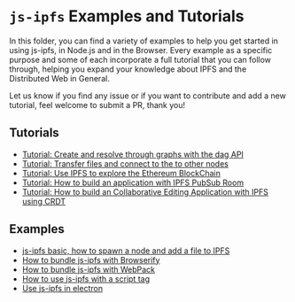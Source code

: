 # `js-ipfs` Examples and Tutorials

In this folder, you can find a variety of examples to help you get started in using js-ipfs, in Node.js and in the Browser. Every example as a specific purpose and some of each incorporate a full tutorial that you can follow through, helping you expand your knowledge about IPFS and the Distributed Web in General.

Let us know if you find any issue or if you want to contribute and add a new tutorial, feel welcome to submit a PR, thank you!

## Tutorials

- [Tutorial: Create and resolve through graphs with the dag API](./dag)
- [Tutorial: Transfer files and connect to the to other nodes](./transfer-files)
- [Tutorial: Use IPFS to explore the Ethereum BlockChain](./explore-ethereum)
- [Tutorial: How to build an application with IPFS PubSub Room](https://www.youtube.com/watch?v=Nv_Teb--1zg)
- [Tutorial: How to build an Collaborative Editing Application with IPFS using CRDT](https://www.youtube.com/watch?v=-kdx8rJd8rQ)

## Examples

- [js-ipfs basic, how to spawn a node and add a file to IPFS](./basics)
- [How to bundle js-ipfs with Browserify](./bundle-browserify)
- [How to bundle js-ipfs with WebPack](./bundle-webpack)
- [How to use js-ipfs with a script tag](./browser-script-tag)
- [Use js-ipfs in electron](./electron)

